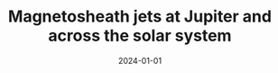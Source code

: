 ---
title: "Magnetosheath jets at Jupiter and across the solar system"
collection: publications
permalink: /publication/Zhou2024
date: 2024-01-01
venue: 'Nature Communications'
paperurl: '/files/papers/2021/Shen2021b - Measurements of the Net Charge Density of Space Plasmas.pdf'
link: 'https://doi.org/10.1038/s41467-023-43942-4'
citation: '<b>Zhou, Y.</b>, Raptis, S., Wang, S., Shen, C., Ren, N., Ma, L. (2024). Magnetosheath jets at Jupiter and across the solar system. Nature Communications, 15, 4. https://doi.org/10.1038/s41467-023-43942-4'
---